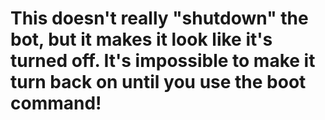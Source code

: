 # This doesn't really "shutdown" the bot, but it makes it look like it's turned off. It's impossible to make it turn back on until you use the boot command!
